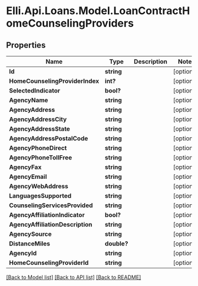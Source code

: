 # Elli.Api.Loans.Model.LoanContractHomeCounselingProviders
## Properties

Name | Type | Description | Notes
------------ | ------------- | ------------- | -------------
**Id** | **string** |  | [optional] 
**HomeCounselingProviderIndex** | **int?** |  | [optional] 
**SelectedIndicator** | **bool?** |  | [optional] 
**AgencyName** | **string** |  | [optional] 
**AgencyAddress** | **string** |  | [optional] 
**AgencyAddressCity** | **string** |  | [optional] 
**AgencyAddressState** | **string** |  | [optional] 
**AgencyAddressPostalCode** | **string** |  | [optional] 
**AgencyPhoneDirect** | **string** |  | [optional] 
**AgencyPhoneTollFree** | **string** |  | [optional] 
**AgencyFax** | **string** |  | [optional] 
**AgencyEmail** | **string** |  | [optional] 
**AgencyWebAddress** | **string** |  | [optional] 
**LanguagesSupported** | **string** |  | [optional] 
**CounselingServicesProvided** | **string** |  | [optional] 
**AgencyAffiliationIndicator** | **bool?** |  | [optional] 
**AgencyAffiliationDescription** | **string** |  | [optional] 
**AgencySource** | **string** |  | [optional] 
**DistanceMiles** | **double?** |  | [optional] 
**AgencyId** | **string** |  | [optional] 
**HomeCounselingProviderId** | **string** |  | [optional] 

[[Back to Model list]](../README.md#documentation-for-models) [[Back to API list]](../README.md#documentation-for-api-endpoints) [[Back to README]](../README.md)

